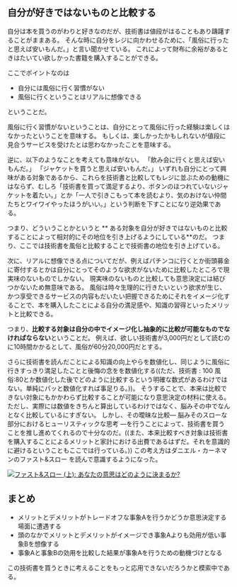 ## 自分が好きではないものと比較する

自分は本を買うのがわりと好きなのだが、技術書は値段がはることもあり躊躇することがままある。
そんな時に自分をレジに向かわせるために、「風俗に行ったと思えば安いもんだ。」と言い聞かせている。
これによって財布に余裕があるときはたいてい欲しかった書籍を購入することができる。

ここでポイントなのは

- 自分には風俗に行く習慣がない
- 風俗に行くということはリアルに想像できる

ということだ。

風俗に行く習慣がないということは、自分にとって風俗に行った経験は楽しくはなかったということを意味する。
もしくは、楽しかったかもしれないが値段に見合うサービスを受けたとは思わなかったことを意味する。

逆に、以下のようなことを考えても意味がない。
「飲み会に行くと思えば安いもんだ。」
「ジャケットを買うと思えば安いもんだ。」
いずれも自分にとって興味がある対象であるから、これらを技術書と比較してもレジに並ぶための動機にはならず、むしろ「技術書を買って満足するより、ボタンのほつれていないジャケットを着たい。」とか「一人で引きこもって本を読むより、気のおけない仲間たちとワイワイやったほうがいい。」という判断を下すことになり逆効果である。

つまり、どういうことかというと ** ある対象を自分が好きではないものと比較することによって相対的にその地位を引き上げるようにしている**のだ。
つまり、ここでは技術書を風俗と比較することで技術書の地位を引き上げている。

次に、リアルに想像できる点についてだが、例えばパチンコに行くとか街頭募金に寄付するとかは自分にとってそのような欲求がないために比較したところで現実味のないものでしかない。
現実味のないものと比較しても意思決定には結びつかないため無意味である。
風俗は時々生理的に行きたいという欲求が生じ、かつ享受できるサービスの内容もだいたい把握できるためにそれをイメージ化することで、本を購入したことによる自分の満足感や、知識の習得といったメリットと比較できる。

つまり、**比較する対象は自分の中でイメージ化し抽象的に比較が可能なものでなければならない**ということだ。
例えば、欲しい技術書が3,000円だとして読むのに10時間かかるとして、風俗が60分20,000円だとする。

さらに技術書を読んだことによる知識の向上やらを数値化し、同じように風俗に行きすっきり満足したことと後悔の念をを数値化する((ただ、技術書 : 100 風俗:80とか数値化した後でどのように比較するという明確な数式があるわけではない。単純にパッと数値化すれば事足りる。))。
そうすることで、本来は比較できない対象にもかかわらず比較することが可能になり意思決定の材料に使える。
ただし、実際には数値をきちんと算出しているわけではなく、脳みその中でなんとなく比較しているにすぎない。
しかし、その曖昧な比較― 脳みそのスローな部分におけるヒューリスティックな思考 ―を行うことによって、技術書を買うことを推し進めてくれるので十分なのだ。((また、本来比較すべき対象は技術書を購入することによるメリットと家計における出費であるはずだ。それを意識的に避けるということもここでは行っている。))
この考え方はダニエル・カーネマンのファスト&スロー を読んで意識するようになった。

<a href="http://www.amazon.co.jp/exec/obidos/ASIN/4152093382/31415q2-22/ref=nosim/" name="amazletlink" target="_blank"><img src="http://ecx.images-amazon.com/images/I/41UFM%2BY8xQL._SL240_.jpg" alt="ファスト&スロー (上): あなたの意思はどのように決まるか?" style="border: none;" /></a>


## まとめ

- メリットとデメリットがトレードオフな事象Aを行うかどうか意思決定する場面に遭遇する
- 頭のなかでメリットとデメリットがイメージでき事象Aよりも効用が低い事象Bを想像する
- 事象Aと事象Bの効用を比較した結果が事象Aを行うための動機づけとなる

この技術書を買うときに考えることをもっと応用できないだろうかと模索中である。
